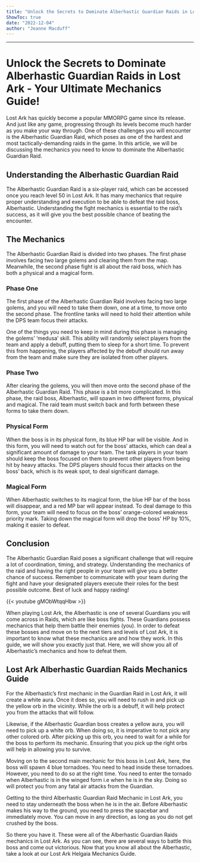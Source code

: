 ```yaml
---
title: "Unlock the Secrets to Dominate Alberhastic Guardian Raids in Lost Ark - Your Ultimate Mechanics Guide!"
ShowToc: true 
date: "2022-12-04"
author: "Jeanne Macduff"
---
```

*****
# Unlock the Secrets to Dominate Alberhastic Guardian Raids in Lost Ark - Your Ultimate Mechanics Guide!

Lost Ark has quickly become a popular MMORPG game since its release. And just like any game, progressing through its levels become much harder as you make your way through. One of these challenges you will encounter is the Alberhastic Guardian Raid, which poses as one of the hardest and most tactically-demanding raids in the game. In this article, we will be discussing the mechanics you need to know to dominate the Alberhastic Guardian Raid.

## Understanding the Alberhastic Guardian Raid

The Alberhastic Guardian Raid is a six-player raid, which can be accessed once you reach level 50 in Lost Ark. It has many mechanics that require proper understanding and execution to be able to defeat the raid boss, Alberhastic. Understanding the fight mechanics is essential to the raid’s success, as it will give you the best possible chance of beating the encounter.

## The Mechanics

The Alberhastic Guardian Raid is divided into two phases. The first phase involves facing two large golems and clearing them from the map. Meanwhile, the second phase fight is all about the raid boss, which has both a physical and a magical form.

### Phase One

The first phase of the Alberhastic Guardian Raid involves facing two large golems, and you will need to take them down, one at a time, to move onto the second phase. The frontline tanks will need to hold their attention while the DPS team focus their attacks.

One of the things you need to keep in mind during this phase is managing the golems’ ‘medusa’ skill. This ability will randomly select players from the team and apply a debuff, putting them to sleep for a short time. To prevent this from happening, the players affected by the debuff should run away from the team and make sure they are isolated from other players.

### Phase Two

After clearing the golems, you will then move onto the second phase of the Alberhastic Guardian Raid. This phase is a bit more complicated. In this phase, the raid boss, Alberhastic, will spawn in two different forms, physical and magical. The raid team must switch back and forth between these forms to take them down.

### Physical Form

When the boss is in its physical form, its blue HP bar will be visible. And in this form, you will need to watch out for the boss’ attacks, which can deal a significant amount of damage to your team. The tank players in your team should keep the boss focused on them to prevent other players from being hit by heavy attacks. The DPS players should focus their attacks on the boss’ back, which is its weak spot, to deal significant damage.

### Magical Form

When Alberhastic switches to its magical form, the blue HP bar of the boss will disappear, and a red MP bar will appear instead. To deal damage to this form, your team will need to focus on the boss’ orange-colored weakness priority mark. Taking down the magical form will drop the boss' HP by 10%, making it easier to defeat.

## Conclusion

The Alberhastic Guardian Raid poses a significant challenge that will require a lot of coordination, timing, and strategy. Understanding the mechanics of the raid and having the right people in your team will give you a better chance of success. Remember to communicate with your team during the fight and have your designated players execute their roles for the best possible outcome. Best of luck and happy raiding!

{{< youtube gMObWtqqHbw >}} 



When playing Lost Ark, the Alberhastic is one of several Guardians you will come across in Raids, which are like boss fights. These Guardians possess mechanics that help them battle their enemies (you). In order to defeat these bosses and move on to the next tiers and levels of Lost Ark, it is important to know what these mechanics are and how they work. In this guide, we will show you exactly just that. Here, we will show you all of Alberhastic’s mechanics and how to defeat them.
 
## Lost Ark Alberhastic Guardian Raids Mechanics Guide
 

 
For the Alberhastic’s first mechanic in the Guardian Raid in Lost Ark, it will create a white aura. Once it does so, you will need to rush in and pick up the yellow orb in the vicinity. While the orb is a debuff, it will help protect you from the attacks that will follow.
 
Likewise, if the Alberhastic Guardian boss creates a yellow aura, you will need to pick up a white orb. When doing so, it is imperative to not pick any other colored orb. After picking up this orb, you need to wait for a while for the boss to perform its mechanic. Ensuring that you pick up the right orbs will help in allowing you to survive.
 
Moving on to the second main mechanic for this boss in Lost Ark, here, the boss will spawn 4 blue tornadoes. You need to head inside these tornadoes. However, you need to do so at the right time. You need to enter the tornado when Alberhastic is in the winged form i.e when he is in the sky. Doing so will protect you from any fatal air attacks from the Guardian.
 
Getting to the third Alberhastic Guardian Raid Mechanic in Lost Ark, you need to stay underneath the boss when he is in the air. Before Alberhastic makes his way to the ground, you need to press the spacebar and immediately move. You can move in any direction, as long as you do not get crushed by the boss.
 
So there you have it. These were all of the Alberhastic Guardian Raids mechanics in Lost Ark. As you can see, there are several ways to battle this boss and come out victorious. Now that you know all about the Alberhastic, take a look at our Lost Ark Helgaia Mechanics Guide.



